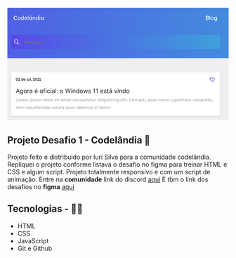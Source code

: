 <p>
  <img src="./github/blog-thumb.png">
</p>

## Projeto Desafio 1 - Codelândia 📝
Projeto feito e distribuido por Iuri Silva  para a comunidade codelândia. Repliquei o projeto conforme listava o desafio no figma para treinar HTML e CSS e algum script. Projeto totalmente responsivo e com um script de animação. Entre na <strong>comunidade</strong> link do discord <a href="https://discord.com/invite/QevDJqCzaY" target="_blank">aqui</a> E tbm o link dos desafios no <strong>figma</strong> <a href="https://www.figma.com/file/Yb9IBH56g7T1hdIyZ3BMNO/Desafios---Codel%C3%A2ndia?type=design&node-id=624-2&mode=design&t=T1XwiEHRKMQcTVRG-0">aqui</a>



## Tecnologias - 👨‍💻
- HTML 
- CSS
- JavaScript
- Git e Github